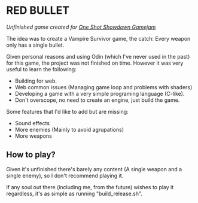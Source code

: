 # RED BULLET
_Unfinished game created for [One Shot Showdown Gamejam](https://itch.io/jam/one-shot-showdown)_

The idea was to create a Vampire Survivor game, the catch: Every weapon only has a single bullet. 

Given personal reasons and using Odin (which I've never used in the past) for this game, the project was not finished on time. However it was very useful to learn the following:
- Building for web.
- Web common issues (Managing game loop and problems with shaders)
- Developing a game with a very simple programing language (C-like).
- Don't overscope, no need to create an engine, just build the game.

Some features that I'd like to add but are missing:
- Sound effects
- More enemies (Mainly to avoid agrupations) 
- More weapons


## How to play?
Given it's unfinished there's barely any content (A single weapon and a single enemy), so I don't recommend playing it. 

If any soul out there (including me, from the future) wishes to play it regardless, it's as simple as running "build_release.sh".
